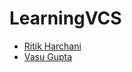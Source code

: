 # LearningVCS

- [Ritik Harchani](https://github.com/harchani-ritik)
- [Vasu Gupta](https://github.com/Cipher-vasu)

